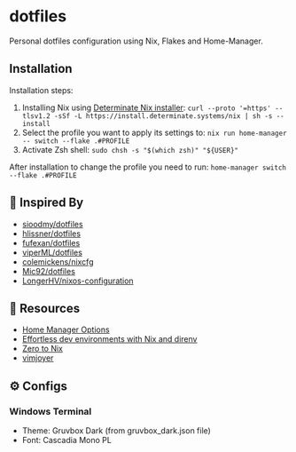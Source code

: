 # dotfiles

Personal dotfiles configuration using Nix, Flakes and Home-Manager.

## Installation

Installation steps:

1. Installing Nix using [Determinate Nix installer](https://zero-to-nix.com/concepts/nix-installer): `curl --proto '=https' --tlsv1.2 -sSf -L https://install.determinate.systems/nix | sh -s -- install`
2. Select the profile you want to apply its settings to: `nix run home-manager -- switch --flake .#PROFILE`
3. Activate Zsh shell: `sudo chsh -s "$(which zsh)" "${USER}"`

After installation to change the profile you need to run: `home-manager switch --flake .#PROFILE`

## 💭 Inspired By

- [sioodmy/dotfiles](https://github.com/sioodmy/dotfiles)
- [hlissner/dotfiles](https://github.com/hlissner/dotfiles)
- [fufexan/dotfiles](https://github.com/fufexan/dotfiles)
- [viperML/dotfiles](https://github.com/viperML/dotfiles)
- [colemickens/nixcfg](https://github.com/colemickens/nixcfg)
- [Mic92/dotfiles](https://github.com/Mic92/dotfiles)
- [LongerHV/nixos-configuration](https://github.com/LongerHV/nixos-configuration)

## 💾 Resources

- [Home Manager Options](https://nix-community.github.io/home-manager/options.xhtml)
- [Effortless dev environments with Nix and direnv](https://determinate.systems/posts/nix-direnv/)
- [Zero to Nix](https://zero-to-nix.com/)
- [vimjoyer](https://www.youtube.com/@vimjoyer/videos)

## ⚙️ Configs

### Windows Terminal

- Theme: Gruvbox Dark (from gruvbox_dark.json file)
- Font: Cascadia Mono PL
